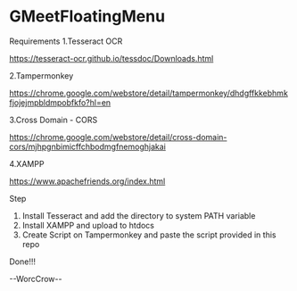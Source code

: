 # GMeetFloatingMenu

Requirements
1.Tesseract OCR

https://tesseract-ocr.github.io/tessdoc/Downloads.html

2.Tampermonkey

https://chrome.google.com/webstore/detail/tampermonkey/dhdgffkkebhmkfjojejmpbldmpobfkfo?hl=en

3.Cross Domain - CORS

https://chrome.google.com/webstore/detail/cross-domain-cors/mjhpgnbimicffchbodmgfnemoghjakai

4.XAMPP

https://www.apachefriends.org/index.html


Step

1. Install Tesseract and add the directory to system PATH variable
2. Install XAMPP and upload to htdocs
3. Create Script on Tampermonkey and paste the script provided in this repo

Done!!!

--WorcCrow--
